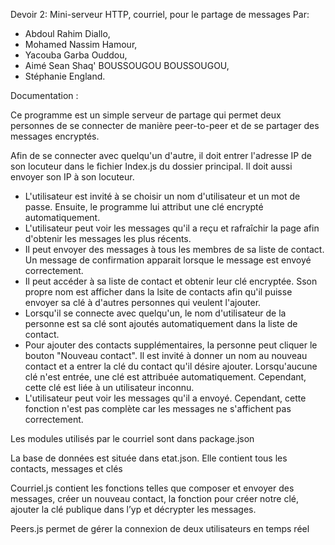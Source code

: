 Devoir 2: Mini-serveur HTTP, courriel, pour le partage de messages
Par: 
- Abdoul Rahim Diallo,
- Mohamed Nassim Hamour, 
- Yacouba Garba Ouddou, 
- Aimé Sean Shaq' BOUSSOUGOU BOUSSOUGOU, 
- Stéphanie England.

Documentation :

Ce programme est un simple serveur de partage qui permet deux personnes de se connecter de manière peer-to-peer et de se partager des messages encryptés.

Afin de se connecter avec quelqu'un d'autre, il doit entrer l'adresse IP de son locuteur dans le fichier Index.js du dossier principal. Il doit aussi envoyer son IP à son locuteur.

-	L'utilisateur est invité à se choisir un nom d'utilisateur et un mot de passe. Ensuite, le programme lui attribut une clé encrypté automatiquement.
-	L'utilisateur peut voir les messages qu'il a reçu et rafraîchir la page afin d'obtenir les messages les plus récents.
-	Il peut envoyer des messages à tous les membres de sa liste de contact. Un message de confirmation apparait lorsque le message est envoyé correctement.
-	Il peut accéder à sa liste de contact et obtenir leur clé encryptée. Sson propre nom est afficher dans la lsite de contacts afin qu'il puisse envoyer sa clé à d'autres personnes qui veulent l'ajouter.
-	Lorsqu'il se connecte avec quelqu'un, le nom d'utilisateur de la personne est sa clé sont ajoutés automatiquement dans la liste de contact.
-	Pour ajouter des contacts supplémentaires, la personne peut cliquer le bouton "Nouveau contact". Il est invité à donner un nom au nouveau contact et a entrer la clé du contact qu'il désire ajouter. Lorsqu'aucune clé n'est entrée, une clé est attribuée automatiquement. Cependant, cette clé est liée à un utilisateur inconnu.
- L'utilisateur peut voir les messages qu'il a envoyé. Cependant, cette fonction n'est pas complète car les messages ne s'affichent pas correctement.

Les modules utilisés par le courriel sont dans package.json

La base de données est située dans etat.json. Elle contient tous les contacts, messages et clés

Courriel.js contient les fonctions telles que composer et envoyer des messages, créer un nouveau contact, la fonction pour créer notre clé, ajouter la clé publique dans l’yp et décrypter les messages.

Peers.js permet de gérer la connexion de deux utilisateurs en temps réel

